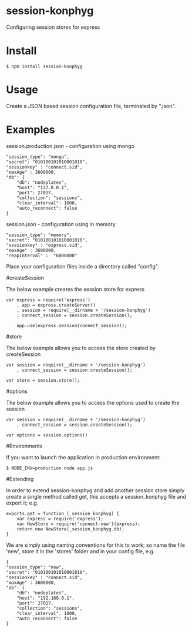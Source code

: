 # session-konphyg

Configuring session stores for express

# Install

    $ npm install session-konphyg

# Usage

Create a JSON based session configuration file, terminated by ".json".

# Examples

session.production.json - configuration using mongo

    "session_type": "mongo",
    "secret": "010100101010001010",
    "sessionkey" : "connect.sid",
    "maxAge" : 3600000,
    "db": {
        "db": "nodeplates",
        "host": "127.0.0.1",
        "port": 27017,
        "collection": "sessions",
        "clear_interval": 1000,
        "auto_reconnect": false
    }


session.json - configuration using in memory

    "session_type": "memory",
    "secret": "010100101010001010",
    "sessionkey" : "express.sid",
    "maxAge" : 3600000,
    "reapInterval" :  "6000000"


Place your configuration files inside a directory called "config".


#createSession

The below example creates the session store for express

    var express = require('express')
        , app = express.createServer()
        , session = require(__dirname + '/session-konphyg')
        , connect_session = session.createSession();

        app.use(express.session(connect_session));


#store

The below example allows you to access the store created by createSession

    var session = require(__dirname + '/session-konphyg')
        , connect_session = session.createSession();

    var store = session.store();

#options

The below example allows you to access the options used to create the session

    var session = require(__dirname + '/session-konphyg')
        , connect_session = session.createSession();

    var options = session.options()


#Environments

If you want to launch the application in production environment:

    $ NODE_ENV=production node app.js


#Extending

In order to extend session-konphyg and add another session store simply create a single
method called get, this accepts a session_konphyg file and export it; e.g.

    exports.get = function (_session_konphyg) {
        var express = require('express');
        var NewStore = require('connect-new')(express);
        return new NewStore(_session_konphyg.db);
    }

We are simply using naming conventions for this to work; so name the file 'new', store it in the 'stores' folder
and in your config file, e.g.

    {
    "session_type": "new",
    "secret": "010100101010001010",
    "sessionkey" : "connect.sid",
    "maxAge" : 3600000,
    "db": {
        "db": "nodeplates",
        "host": "192.168.0.1",
        "port": 27017,
        "collection": "sessions",
        "clear_interval": 1000,
        "auto_reconnect": false
    }
